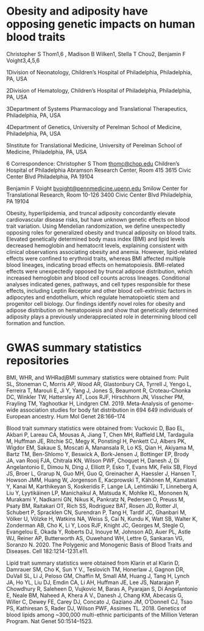 # Obesity and adiposity have opposing genetic impacts on human blood traits

Christopher S Thom1,6 , Madison B Wilken1, Stella T Chou2, Benjamin F Voight3,4,5,6

1Division of Neonatology, Children’s Hospital of Philadelphia, Philadelphia, PA, USA

2Division of Hematology, Children’s Hospital of Philadelphia, Philadelphia, PA, USA

3Department of Systems Pharmacology and Translational Therapeutics, Philadelphia, PA, USA

4Department of Genetics, University of Perelman School of Medicine, Philadelphia, PA, USA

5Institute for Translational Medicine, University of Perelman School of Medicine, Philadelphia, PA, USA

6 Correspondence:
Christopher S Thom
thomc@chop.edu
Children’s Hospital of Philadelphia
Abramson Research Center, Room 415
3615 Civic Center Blvd
Philadelphia, PA 19104

Benjamin F Voight
bvoight@pennmedicine.upenn.edu
Smilow Center for Translational Research, Room 10-126
3400 Civic Center Blvd
Philadelphia, PA 19104	



Obesity, hyperlipidemia, and truncal adiposity concordantly elevate cardiovascular disease risks, but have unknown genetic effects on blood trait variation. Using Mendelian randomization, we define unexpectedly opposing roles for generalized obesity and truncal adiposity on blood traits. Elevated genetically determined body mass index (BMI) and lipid levels decreased hemoglobin and hematocrit levels, explaining consistent with clinical observations associating obesity and anemia. However, lipid-related effects were confined to erythroid traits, whereas BMI affected multiple blood lineages, indicating broad effects on hematopoiesis. BMI-related effects were unexpectedly opposed by truncal adipose distribution, which increased hemoglobin and blood cell counts across lineages. Conditional analyses indicated genes, pathways, and cell types responsible for these effects, including Leptin Receptor and other blood cell-extrinsic factors in adipocytes and endothelium, which regulate hematopoietic stem and progenitor cell biology. Our findings identify novel roles for obesity and adipose distribution on hematopoiesis and show that genetically determined adiposity plays a previously underappreciated role in determining blood cell formation and function.



# GWAS summary statistics repositories

BMI, WHR, and WHRadjBMI summary statistics were obtained from:
Pulit SL, Stoneman C, Morris AP, Wood AR, Glastonbury CA, Tyrrell J, Yengo L, Ferreira T, Marouli E, Ji Y, Yang J, Jones S, Beaumont R, Croteau-Chonka DC, Winkler TW, Hattersley AT, Loos RJF, Hirschhorn JN, Visscher PM, Frayling TM, Yaghootkar H, Lindgren CM. 2019. Meta-Analysis of genome-wide association studies for body fat distribution in 694 649 individuals of European ancestry. Hum Mol Genet 28:166–174


Blood trait summary statistics were obtained from:
Vuckovic D, Bao EL, Akbari P, Lareau CA, Mousas A, Jiang T, Chen MH, Raffield LM, Tardaguila M, Huffman JE, Ritchie SC, Megy K, Ponstingl H, Penkett CJ, Albers PK, Wigdor EM, Sakaue S, Moscati A, Manansala R, Lo KS, Qian H, Akiyama M, Bartz TM, Ben-Shlomo Y, Beswick A, Bork-Jensen J, Bottinger EP, Brody JA, van Rooij FJA, Chitrala KN, Wilson PWF, Choquet H, Danesh J, Di Angelantonio E, Dimou N, Ding J, Elliott P, Esko T, Evans MK, Felix SB, Floyd JS, Broer L, Grarup N, Guo MH, Guo Q, Greinacher A, Haessler J, Hansen T, Howson JMM, Huang W, Jorgenson E, Kacprowski T, Kähönen M, Kamatani Y, Kanai M, Karthikeyan S, Koskeridis F, Lange LA, Lehtimäki T, Linneberg A, Liu Y, Lyytikäinen LP, Manichaikul A, Matsuda K, Mohlke KL, Mononen N, Murakami Y, Nadkarni GN, Nikus K, Pankratz N, Pedersen O, Preuss M, Psaty BM, Raitakari OT, Rich SS, Rodriguez BAT, Rosen JD, Rotter JI, Schubert P, Spracklen CN, Surendran P, Tang H, Tardif JC, Ghanbari M, Völker U, Völzke H, Watkins NA, Weiss S, Cai N, Kundu K, Watt SB, Walter K, Zonderman AB, Cho K, Li Y, Loos RJF, Knight JC, Georges M, Stegle O, Evangelou E, Okada Y, Roberts DJ, Inouye M, Johnson AD, Auer PL, Astle WJ, Reiner AP, Butterworth AS, Ouwehand WH, Lettre G, Sankaran VG, Soranzo N. 2020. The Polygenic and Monogenic Basis of Blood Traits and Diseases. Cell 182:1214-1231.e11.


Lipid trait summary statistics were obtained from Klarin et al
Klarin D, Damrauer SM, Cho K, Sun Y V., Teslovich TM, Honerlaw J, Gagnon DR, DuVall SL, Li J, Peloso GM, Chaffin M, Small AM, Huang J, Tang H, Lynch JA, Ho YL, Liu DJ, Emdin CA, Li AH, Huffman JE, Lee JS, Natarajan P, Chowdhury R, Saleheen D, Vujkovic M, Baras A, Pyarajan S, Di Angelantonio E, Neale BM, Naheed A, Khera A V., Danesh J, Chang KM, Abecasis G, Willer C, Dewey FE, Carey DJ, Concato J, Gaziano JM, O’Donnell CJ, Tsao PS, Kathiresan S, Rader DJ, Wilson PWF, Assimes TL. 2018. Genetics of blood lipids among ~300,000 multi-ethnic participants of the Million Veteran Program. Nat Genet 50:1514–1523.
